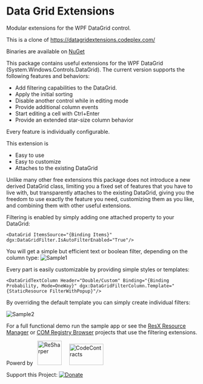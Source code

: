 # Data Grid Extensions

Modular extensions for the WPF DataGrid control.

This is a clone of https://datagridextensions.codeplex.com/

Binaries are available on [NuGet](http://nuget.org/packages/DataGridExtensions)

This package contains useful extensions for the WPF DataGrid (System.Windows.Controls.DataGrid).
The current version supports the following features and behaviors:

* Add filtering capabilities to the DataGrid.
* Apply the initial sorting
* Disable another control while in editing mode
* Provide additional column events
* Start editing a cell with Ctrl+Enter
* Provide an extended star-size column behavior

Every feature is individually configurable.

This extension is 
* Easy to use
* Easy to customize
* Attaches to the existing DataGrid

Unlike many other free extensions this package does not introduce a new derived DataGrid class, limiting you a fixed set of features that you have to live with, but transparently attaches to the existing DataGrid, giving you the freedom to use exactly the feature you need, customizing them as you like, and combining them with other useful extensions.

Filtering is enabled by simply adding one attached property to your DataGrid:

`<DataGrid ItemsSource="{Binding Items}" dgx:DataGridFilter.IsAutoFilterEnabled="True"/>`

You will get a simple but efficient text or boolean filter, depending on the column type:
![Sample1](https://github.com/tom-englert/DataGridExtensions/blob/master/Assets/Sample1.jpg)

Every part is easily customizable by providing simple styles or templates:

`<DataGridTextColumn Header="Double/Custom" Binding="{Binding Probability, Mode=OneWay}" dgx:DataGridFilterColumn.Template="{StaticResource FilterWithPopup}"/>`

By overriding the default template you can simply create individual filters:

![Sample2](https://github.com/tom-englert/DataGridExtensions/blob/master/Assets/Sample2.jpg)

For a full functional demo run the sample app or see the [ResX Resource Manager](https://github.com/tom-englert/ResXResourceManager) or [COM Registry Browser](http://comregistrybrowser.codeplex.com)  projects that use the filtering extensions.


Powerd by&nbsp;&nbsp;&nbsp;<a href="http://www.jetbrains.com/resharper/"><img src="http://www.tom-englert.de/Images/icon_ReSharper.png" alt="ReSharper" width="64" height="64" /></a> &nbsp;&nbsp;&nbsp; <a href="http://research.microsoft.com/en-us/projects/contracts/"><img src="http://www.tom-englert.de/Images/codecontracts_sm.png" alt="CodeContracts" width="90" height="56" /></a>&nbsp;</p>
<p>Support this Project: <a href="https://www.paypal.com/cgi-bin/webscr?cmd=_s-xclick&hosted_button_id=799WX673GPQM8"> <img style="border: none; margin-bottom: -6px;" title="Donate" src="https://www.paypalobjects.com/en_US/i/btn/btn_donate_SM.gif" alt="Donate" /></a></p>
